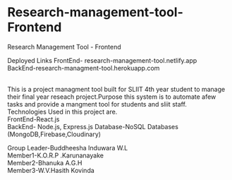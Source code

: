# Research-management-tool-Frontend
Research Management Tool - Frontend

Deployed Links
FrontEnd- research-management-tool.netlify.app<br/>
BackEnd-research-managment-tool.herokuapp.com

<br/>
This is a project managment tool built for SLIIT 4th year student to manage their final year reseach project.Purpose this system is to automate afew tasks and provide a mangment tool for students and sliit staff.
<br/>
Technologies Used in this project are.<br/>
FrontEnd-React.js<br/>
BackEnd- Node.js, Express.js
Database-NoSQL Databases (MongoDB,Firebase,Cloudinary)<br/>

Group Leader-Buddheesha Induwara W.L<br/>
Member1-K.O.R.P .Karunanayake<br/>
Member2-Bhanuka A.G.H<br/>
Member3-W.V.Hasith Kovinda<br/>
